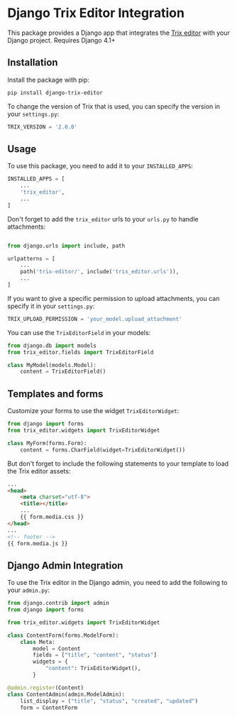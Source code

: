 # Django Trix Editor Integration

This package provides a Django app that integrates the [Trix editor](https://trix-editor.org/) with your Django project.
Requires Django 4.1+

## Installation

Install the package with pip:

```bash
pip install django-trix-editor
```

To change the version of Trix that is used, you can specify the version in your `settings.py`:

```python
TRIX_VERSION = '2.0.0'
```

## Usage
To use this package, you need to add it to your `INSTALLED_APPS`:

```python
INSTALLED_APPS = [
    ...
    'trix_editor',
    ...
]
```

Don't forget to add the `trix_editor` urls to your `urls.py` to handle attachments:
```python

from django.urls import include, path

urlpatterns = [
    ...
    path('trix-editor/', include('trix_editor.urls')),
    ...
]
```

If you want to give a specific permission to upload attachments, you can specify it in your `settings.py`:

```python
TRIX_UPLOAD_PERMISSION = 'your_model.upload_attachment'
```

You can use the `TrixEditorField` in your models:

```python
from django.db import models
from trix_editor.fields import TrixEditorField

class MyModel(models.Model):
    content = TrixEditorField()
```


## Templates and forms

Customize your forms to use the widget `TrixEditorWidget`:

```python
from django import forms
from trix_editor.widgets import TrixEditorWidget

class MyForm(forms.Form):
    content = forms.CharField(widget=TrixEditorWidget())
```

But don't forget to include the following statements to your template to load the Trix editor assets:

```html
...
<head>
    <meta charset="utf-8">
    <title></title>
    ...
    {{ form.media.css }}
</head>
...
<!-- footer -->
{{ form.media.js }}
```

## Django Admin Integration
To use the Trix editor in the Django admin, you need to add the following to your `admin.py`:
```python
from django.contrib import admin
from django import forms

from trix_editor.widgets import TrixEditorWidget

class ContentForm(forms.ModelForm):
    class Meta:
        model = Content
        fields = ["title", "content", "status"]
        widgets = {
            "content": TrixEditorWidget(),
        }

@admin.register(Content)
class ContentAdmin(admin.ModelAdmin):
    list_display = ("title", "status", "created", "updated")
    form = ContentForm
```

